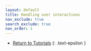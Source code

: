 ```yaml
---
layout: default
title: Handling user interactions
nav_exclude: true
search_exclude: true
nav_order: 1
---
```


- [Return to Tutorials](..)
{: .text-epsilon }
